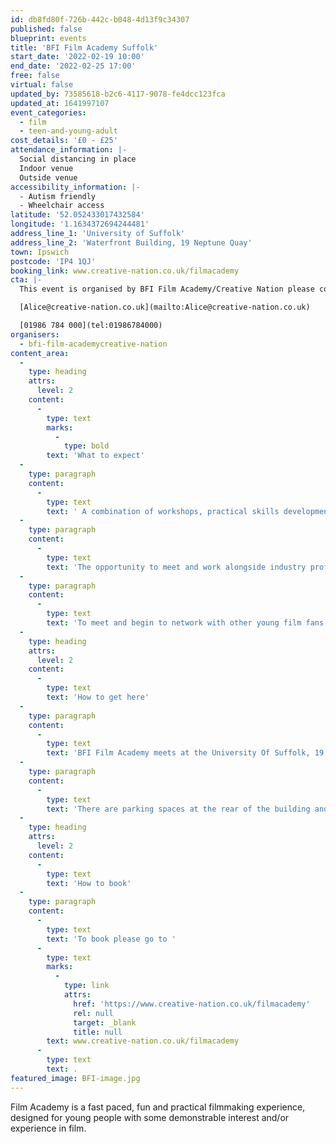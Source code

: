 ```yaml
---
id: db8fd80f-726b-442c-b048-4d13f9c34307
published: false
blueprint: events
title: 'BFI Film Academy Suffolk'
start_date: '2022-02-19 10:00'
end_date: '2022-02-25 17:00'
free: false
virtual: false
updated_by: 73585618-b2c6-4117-9078-fe4dcc123fca
updated_at: 1641997107
event_categories:
  - film
  - teen-and-young-adult
cost_details: '£0 - £25'
attendance_information: |-
  Social distancing in place
  Indoor venue
  Outside venue
accessibility_information: |-
  - Autism friendly
  - Wheelchair access
latitude: '52.052433017432584'
longitude: '1.1634372694244481'
address_line_1: 'University of Suffolk'
address_line_2: 'Waterfront Building, 19 Neptune Quay'
town: Ipswich
postcode: 'IP4 1QJ'
booking_link: www.creative-nation.co.uk/filmacademy
cta: |-
  This event is organised by BFI Film Academy/Creative Nation please contact Alice Whitney:

  [Alice@creative-nation.co.uk](mailto:Alice@creative-nation.co.uk)

  [01986 784 000](tel:01986784000)
organisers:
  - bfi-film-academycreative-nation
content_area:
  -
    type: heading
    attrs:
      level: 2
    content:
      -
        type: text
        marks:
          -
            type: bold
        text: 'What to expect'
  -
    type: paragraph
    content:
      -
        type: text
        text: ' A combination of workshops, practical skills development, watching and talking about film and to make a film together. '
  -
    type: paragraph
    content:
      -
        type: text
        text: 'The opportunity to meet and work alongside industry professionals from across disciplines including writing and directing through to production, sound design, editing and camera.'
  -
    type: paragraph
    content:
      -
        type: text
        text: 'To meet and begin to network with other young film fans from across the region.    To achieve an Arts Award qualification. To become part of the Film Academy alumni and access exclusive opportunities.'
  -
    type: heading
    attrs:
      level: 2
    content:
      -
        type: text
        text: 'How to get here'
  -
    type: paragraph
    content:
      -
        type: text
        text: 'BFI Film Academy meets at the University Of Suffolk, 19 Neptune quay in Ipswich.'
  -
    type: paragraph
    content:
      -
        type: text
        text: 'There are parking spaces at the rear of the building and the entrance uses double sliding doors for those that have accessibility needs.'
  -
    type: heading
    attrs:
      level: 2
    content:
      -
        type: text
        text: 'How to book'
  -
    type: paragraph
    content:
      -
        type: text
        text: 'To book please go to '
      -
        type: text
        marks:
          -
            type: link
            attrs:
              href: 'https://www.creative-nation.co.uk/filmacademy'
              rel: null
              target: _blank
              title: null
        text: www.creative-nation.co.uk/filmacademy
      -
        type: text
        text: .
featured_image: BFI-image.jpg
---
```

Film Academy is a fast paced, fun and practical filmmaking experience, designed for young people with some demonstrable interest and/or experience in film.